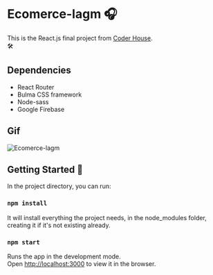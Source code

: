 # Ecomerce-lagm 🎧
This is the React.js final project from [Coder House](https://coderhouse.com).\
🛠

## Dependencies 
* React Router
* Bulma CSS framework 
* Node-sass
* Google Firebase

## Gif
![Ecomerce-lagm](https://ibb.co/bm5mhJY)

## Getting Started 🚀

In the project directory, you can run:
### `npm install`

It will install everything the project needs, in the node_modules folder, creating it if it's not existing already.
### `npm start`

Runs the app in the development mode.\
Open [http://localhost:3000](http://localhost:3000) to view it in the browser.

